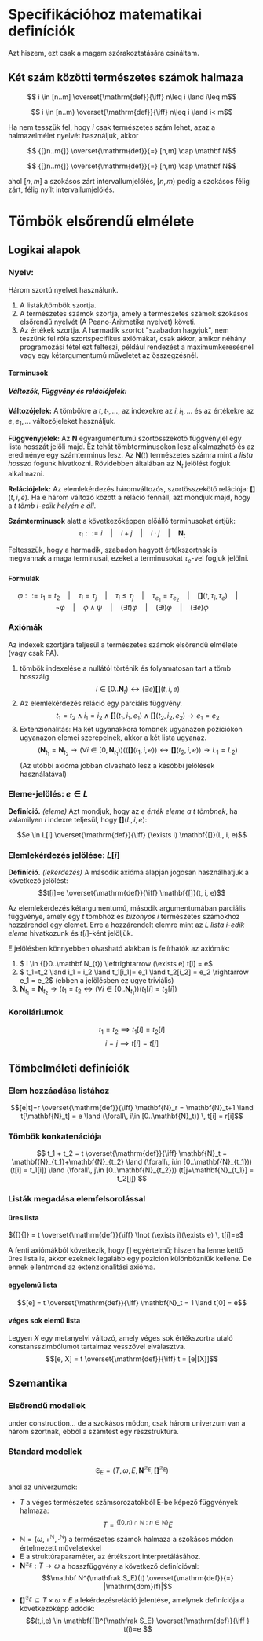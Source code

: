 # Specifikációhoz matematikai definíciók
Azt hiszem, ezt csak a magam szórakoztatására csináltam. 

## Két szám közötti természetes számok halmaza
$$ i \in [n..m] \overset{\mathrm{def}}{\iff} n\leq i \land i\leq m$$

$$ i \in [n..m) \overset{\mathrm{def}}{\iff} n\leq i \land i< m$$



Ha nem tesszük fel, hogy $i$ csak természetes szám lehet, azaz a halmazelmélet nyelvét használjuk, akkor 

$$ {[}n..m{]}  \overset{\mathrm{def}}{=} [n,m] \cap \mathbf N$$ 

$$ {[}n..m{]}  \overset{\mathrm{def}}{=} [n,m) \cap \mathbf N$$ 

ahol ${[}n,m{]}$ a szokásos zárt intervallumjelölés, ${[}n,m{)}$ pedig a szokásos félig zárt, félig nyílt intervallumjelölés.

# Tömbök elsőrendű elmélete

## Logikai alapok

### Nyelv:
Három szortú nyelvet használunk. 
1. A listák/tömbök szortja. 
2. A természetes számok szortja, amely a természetes számok szokásos elsőrendű nyelvét (A Peano-Aritmetika nyelvét) követi.
3. Az értékek szortja. 
A harmadik szortot "szabadon hagyjuk", nem teszünk fel róla szortspecifikus axiómákat, csak akkor, amikor néhány programozási tétel ezt felteszi, például rendezést a maximumkeresésnél vagy egy kétargumentumú műveletet az összegzésnél.

#### Terminusok
##### Változók, Függvény és relációjelek: 
**Változójelek:** A tömbökre a $t, t_1, \dots$, az indexekre az $i, i_1, \dots$ és az értékekre az $e, e_1, \dots$ változójeleket használjuk. 

**Függvényjelek:** Az $\mathbf N$ egyargumentumú szortösszekötő függvényjel egy lista hosszát jelöli majd. Ez tehát tömbterminusokon lesz alkalmazható és az eredménye egy számterminus lesz. Az $\mathbf{N}(t)$ természetes számra mint a *lista hossza* fogunk hivatkozni. Rövidebben általában az $\mathbf N_t$ jelölést fogjuk alkalmazni.

**Relációjelek:** Az elemlekérdezés háromváltozós, szortösszekötő relációja: $\mathbf{[]}(t, i, e)$. Ha e három változó között a reláció fennáll, azt mondjuk majd, hogy a *$t$ tömb $i$-edik helyén $e$ áll*. 

**Számterminusok** alatt a következőképpen előálló terminusokat értjük:
$$ 
    \tau_i ::=      i 
    \quad |\quad    i + j 
    \quad |\quad    i\cdot j
    \quad |\quad    \mathbf N_t 
$$

Feltesszük, hogy a harmadik, szabadon hagyott értékszortnak is megvannak a maga terminusai, ezeket a terminusokat $\tau_e$-vel fogjuk jelölni.

#### Formulák

$$ 
    \varphi ::=     t_1 = t_2
    \quad |\quad    \tau_{i} = \tau_{j}
    \quad |\quad    \tau_{i} \leq \tau_{j}
    \quad |\quad    \tau_{e_1} = \tau_{e_2}
    \quad |\quad    \mathbf{[]}(t, \tau_{i}, \tau_{e})
    \quad |\quad    \lnot \varphi
    \quad |\quad    \varphi \land \psi    
    \quad |\quad    (\exists t) \varphi
    \quad |\quad    (\exists i) \varphi
    \quad |\quad    (\exists e) \varphi
$$

### Axiómák
Az indexek szortjára teljesül a természetes számok elsőrendű elmélete (vagy csak PA).

1. tömbök indexelése a nullától történik és folyamatosan tart a tömb hosszáig 
$$ i \in {[}0..\mathbf N_t) \leftrightarrow (\exists e) \mathbf{[]}(t, i, e)$$
2. Az elemlekérdezés reláció egy parciális függvény.
$$ t_1=t_2 \land i_1 = i_2 \land \mathbf{[]}(t_1, i_1, e_1) \land \mathbf{[]}(t_2, i_2, e_2)\rightarrow e_1 = e_2$$
3. Extenzionalitás: Ha két ugyanakkora tömbnek ugyanazon pozíciókon ugyanazon elemei szerepelnek, akkor a két lista ugyanaz.
$$ (\mathbf N_{t_1} = \mathbf N _{t_2} \rightarrow (\forall i \in {[}0, \mathbf{N}_{t_1})) ((\mathbf{[]}(t_1, i, e)) \leftrightarrow \mathbf{[]}(t_2, i, e)) \rightarrow L_1=L_2)$$
(Az utóbbi axióma jobban olvasható lesz a későbbi jelölések használatával)

### Eleme-jelölés: $e\in L$
**Definíció.** *(eleme)* Azt mondjuk, hogy az *$e$ érték eleme a $t$ tömbnek*, ha valamilyen $i$ indexre teljesül, hogy $\mathbf{[]}(L, i, e)$:

$$e \in L[i] \overset{\mathrm{def}}{\iff} (\exists i) \mathbf{[]}(L, i, e)$$

### Elemlekérdezés jelölése: $L[i]$
**Definíció.** *(lekérdezés)* A második axióma alapján jogosan használhatjuk a következő jelölést:
$$t[i]=e \overset{\mathrm{def}}{\iff} \mathbf{[]}(t, i, e)$$

Az elemlekérdezés kétargumentumú, második argumentumában parciális függvénye, amely egy $t$ tömbhöz és *bizonyos* $i$ természetes számokhoz hozzárendel egy elemet. Erre a hozzárendelt elemre mint az *L lista i-edik eleme* hivatkozunk és $t[i]$-ként jelöljük.

E jelölésben könnyebben olvasható alakban is felírhatók az axiómák:

1. $ i \in {[}0..\mathbf N_{t}) \leftrightarrow (\exists e) t[i] = e$
2. $ t_1=t_2 \land i_1 = i_2 \land t_1[i_1]= e_1 \land t_2[i_2] = e_2 \rightarrow e_1 = e_2$ (ebben a jelölésben ez ugye triviális)
3. $\mathbf{N}_{t_1} = \mathbf{N}_{t_2} \rightarrow (t_1=t_2 \leftrightarrow (\forall i \in {[}0..\mathbf{N}_{t_1})) (t_1[i] = t_2[i] )$

### Korolláriumok
$$ t_1 = t_2 \implies t_1[i] = t_2[i] $$
$$ i = j \implies t[i] = t[j] $$


## Tömbelméleti definíciók
### Elem hozzáadása listához
$$[e|t]=r \overset{\mathrm{def}}{\iff} \mathbf{N}_r = \mathbf{N}_t+1 \land t[\mathbf{N}_t] = e \land (\forall\, i\in [0..\mathbf{N}_t)) \, t[i] = r[i]$$

### Tömbök konkatenációja
$$ 
    t_1 + t_2 = t \overset{\mathrm{def}}{\iff} 
    \mathbf{N}_t = \mathbf{N}_{t_1}+\mathbf{N}_{t_2} 
    \land (\forall\, i\in [0..\mathbf{N}_{t_1})) (t[i] = t_1[i])
    \land (\forall\, j\in [0..\mathbf{N}_{t_2})) (t[j+\mathbf{N}_{t_1}] = t_2[j])
$$

### Listák megadása elemfelsorolással
#### üres lista
${[}{]} = t \overset{\mathrm{def}}{\iff}  \lnot (\exists i)(\exists e) \, t[i]=e$

A fenti axiómákból következik, hogy ${[}{]}$ egyértelmű; hiszen ha lenne kettő üres lista is, akkor ezeknek legalább egy pozición különbözniük kellene. De ennek ellentmond az extenzionalitási axióma. 

#### egyelemű lista
$$[e] = t \overset{\mathrm{def}}{\iff} \mathbf{N}_t = 1 \land t[0] = e$$

#### véges sok elemű lista
Legyen $X$ egy metanyelvi változó, amely véges sok értékszortra utaló konstansszimbólumot tartalmaz vesszővel elválasztva.
$$[e, X] = t \overset{\mathrm{def}}{\iff} t = [e|[X]]$$


## Szemantika
### Elsőrendű modellek
under construction... de a szokásos módon, csak három univerzum van a három szortnak, ebből a számtest egy részstruktúra.
### Standard modellek
$$\mathfrak S_E = \left(T, \omega, E, \mathbf N^{\mathfrak S_E}, \mathbf {[]}^{\mathfrak S_E}\right)$$

ahol az univerzumok:
- $T$ a véges természetes számsorozatokból E-be képező függvények halmaza: 
$$T = {}^{\{[0,n)\cap \mathbb N : n\in \mathbb N \}}E$$ 
- $\mathbb N = (\omega, +^{\mathbb N}, \cdot^{\mathbb N})$ a természetes számok halmaza a szokásos módon értelmezett műveletekkel
- E a struktúraparaméter, az értékszort interpretálásához.
- $\mathbf N^{\mathfrak S_E}: T \to \omega$ a hosszfüggvény a következő definícióval:
$$\mathbf N^{\mathfrak S_E}(t) \overset{\mathrm{def}}{=} |\mathrm{dom}(f)|$$
- $\mathbf {[]}^{\mathfrak S_E}\subseteq  T\times \omega \times E$ a lekérdezésreláció jelentése, amelynek definíciója a következőképp adódik:
$$(t,i,e) \in \mathbf{[]}^{\mathfrak S_E}
\overset{\mathrm{def}}{\iff } t(i)=e $$


